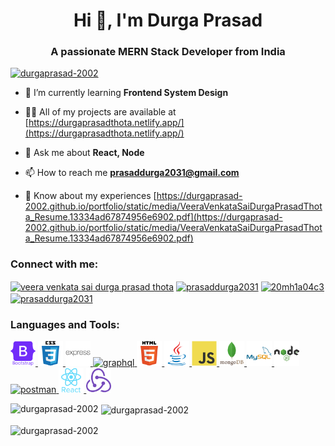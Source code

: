 <h1 align="center">Hi 👋, I'm Durga Prasad</h1>
<h3 align="center">A passionate MERN Stack Developer from India</h3>

<p align="left"> <a href="https://github.com/ryo-ma/github-profile-trophy"><img src="https://github-profile-trophy.vercel.app/?username=durgaprasad-2002" alt="durgaprasad-2002" /></a> </p>

- 🌱 I’m currently learning **Frontend System Design**

- 👨‍💻 All of my projects are available at [https://durgaprasadthota.netlify.app/](https://durgaprasadthota.netlify.app/)

- 💬 Ask me about **React, Node**

- 📫 How to reach me **prasaddurga2031@gmail.com**

- 📄 Know about my experiences [https://durgaprasad-2002.github.io/portfolio/static/media/VeeraVenkataSaiDurgaPrasadThota_Resume.13334ad67874956e6902.pdf](https://durgaprasad-2002.github.io/portfolio/static/media/VeeraVenkataSaiDurgaPrasadThota_Resume.13334ad67874956e6902.pdf)

<h3 align="left">Connect with me:</h3>
<p align="left">
<a href="www.linkedin.com/in/durgaprasadthota" target="blank"><img align="center" src="https://raw.githubusercontent.com/rahuldkjain/github-profile-readme-generator/master/src/images/icons/Social/linked-in-alt.svg" alt="veera venkata sai durga prasad thota" height="30" width="40" /></a>
<a href="https://www.hackerrank.com/prasaddurga2031" target="blank"><img align="center" src="https://raw.githubusercontent.com/rahuldkjain/github-profile-readme-generator/master/src/images/icons/Social/hackerrank.svg" alt="prasaddurga2031" height="30" width="40" /></a>
<a href="https://www.leetcode.com/20mh1a04c3" target="blank"><img align="center" src="https://raw.githubusercontent.com/rahuldkjain/github-profile-readme-generator/master/src/images/icons/Social/leet-code.svg" alt="20mh1a04c3" height="30" width="40" /></a>
<a href="https://auth.geeksforgeeks.org/user/prasaddurga2031" target="blank"><img align="center" src="https://raw.githubusercontent.com/rahuldkjain/github-profile-readme-generator/master/src/images/icons/Social/geeks-for-geeks.svg" alt="prasaddurga2031" height="30" width="40" /></a>
</p>

<h3 align="left">Languages and Tools:</h3>
<p align="left"> <a href="https://getbootstrap.com" target="_blank" rel="noreferrer"> <img src="https://raw.githubusercontent.com/devicons/devicon/master/icons/bootstrap/bootstrap-plain-wordmark.svg" alt="bootstrap" width="40" height="40"/> </a> <a href="https://www.w3schools.com/css/" target="_blank" rel="noreferrer"> <img src="https://raw.githubusercontent.com/devicons/devicon/master/icons/css3/css3-original-wordmark.svg" alt="css3" width="40" height="40"/> </a> <a href="https://expressjs.com" target="_blank" rel="noreferrer"> <img src="https://raw.githubusercontent.com/devicons/devicon/master/icons/express/express-original-wordmark.svg" alt="express" width="40" height="40"/> </a> <a href="https://graphql.org" target="_blank" rel="noreferrer"> <img src="https://www.vectorlogo.zone/logos/graphql/graphql-icon.svg" alt="graphql" width="40" height="40"/> </a> <a href="https://www.w3.org/html/" target="_blank" rel="noreferrer"> <img src="https://raw.githubusercontent.com/devicons/devicon/master/icons/html5/html5-original-wordmark.svg" alt="html5" width="40" height="40"/> </a> <a href="https://www.java.com" target="_blank" rel="noreferrer"> <img src="https://raw.githubusercontent.com/devicons/devicon/master/icons/java/java-original.svg" alt="java" width="40" height="40"/> </a> <a href="https://developer.mozilla.org/en-US/docs/Web/JavaScript" target="_blank" rel="noreferrer"> <img src="https://raw.githubusercontent.com/devicons/devicon/master/icons/javascript/javascript-original.svg" alt="javascript" width="40" height="40"/> </a> <a href="https://www.mongodb.com/" target="_blank" rel="noreferrer"> <img src="https://raw.githubusercontent.com/devicons/devicon/master/icons/mongodb/mongodb-original-wordmark.svg" alt="mongodb" width="40" height="40"/> </a> <a href="https://www.mysql.com/" target="_blank" rel="noreferrer"> <img src="https://raw.githubusercontent.com/devicons/devicon/master/icons/mysql/mysql-original-wordmark.svg" alt="mysql" width="40" height="40"/> </a> <a href="https://nodejs.org" target="_blank" rel="noreferrer"> <img src="https://raw.githubusercontent.com/devicons/devicon/master/icons/nodejs/nodejs-original-wordmark.svg" alt="nodejs" width="40" height="40"/> </a> <a href="https://postman.com" target="_blank" rel="noreferrer"> <img src="https://www.vectorlogo.zone/logos/getpostman/getpostman-icon.svg" alt="postman" width="40" height="40"/> </a> <a href="https://reactjs.org/" target="_blank" rel="noreferrer"> <img src="https://raw.githubusercontent.com/devicons/devicon/master/icons/react/react-original-wordmark.svg" alt="react" width="40" height="40"/> </a> <a href="https://redux.js.org" target="_blank" rel="noreferrer"> <img src="https://raw.githubusercontent.com/devicons/devicon/master/icons/redux/redux-original.svg" alt="redux" width="40" height="40"/> </a> </p>

<p><img align="left" src="https://github-readme-stats.vercel.app/api/top-langs?username=durgaprasad-2002&show_icons=true&locale=en&layout=compact" alt="durgaprasad-2002" /></p>

<p>&nbsp;<img align="center" src="https://github-readme-stats.vercel.app/api?username=durgaprasad-2002&show_icons=true&locale=en" alt="durgaprasad-2002" /></p>

<p><img align="center" src="https://github-readme-streak-stats.herokuapp.com/?user=durgaprasad-2002&" alt="durgaprasad-2002" /></p>

